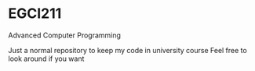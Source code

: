 # EGCI211

Advanced Computer Programming

Just a normal repository to keep my code in university course Feel free to look around if you want